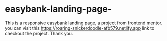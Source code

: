 # easybank-landing-page-
This is a responsive easybank landing page, a project from frontend mentor. you can visit this https://roaring-snickerdoodle-afb579.netlify.app link to checkout the project. Thank you.
